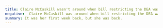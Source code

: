 ```yaml
---
title: Claire McCaskill wasn't around when bill restricting the DEA was passed
negative:  Claire McCaskill was around when bill restricting the DEA was passed
summary: It was her first week back, but she was back.
---
```

